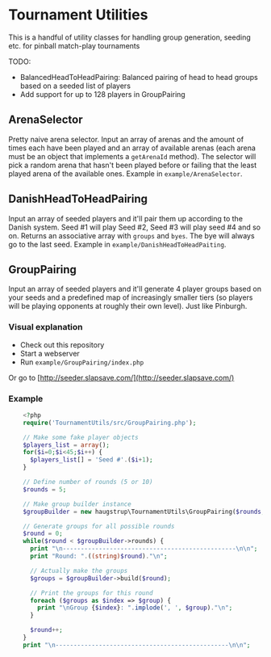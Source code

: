 # Tournament Utilities
This is a handful of utility classes for handling group generation, seeding etc. for pinball match-play tournaments

TODO:

* BalancedHeadToHeadPairing: Balanced pairing of head to head groups based on a seeded list of players
* Add support for up to 128 players in GroupPairing

## ArenaSelector
Pretty naive arena selector. Input an array of arenas and the amount of times each have been played and an array of available arenas (each arena must be an object that implements a `getArenaId` method). The selector will pick a random arena that hasn't been played before or failing that the least played arena of the available ones. Example in `example/ArenaSelector`.

## DanishHeadToHeadPairing
Input an array of seeded players and it'll pair them up according to the Danish system. Seed #1 will play Seed #2, Seed #3 will play seed #4 and so on. Returns an associative array with `groups` and `byes`. The bye will always go to the last seed. Example in `example/DanishHeadToHeadPaiting`.

## GroupPairing
Input an array of seeded players and it'll generate 4 player groups based on your seeds and a predefined map of increasingly smaller tiers (so players will be playing opponents at roughly their own level). Just like Pinburgh.

### Visual explanation
* Check out this repository
* Start a webserver
* Run `example/GroupPairing/index.php`

Or go to [http://seeder.slapsave.com/](http://seeder.slapsave.com/)

### Example

```php
    <?php
    require('TournamentUtils/src/GroupPairing.php');

    // Make some fake player objects
    $players_list = array();
    for($i=0;$i<45;$i++) {
      $players_list[] = 'Seed #'.($i+1);
    }

    // Define number of rounds (5 or 10)
    $rounds = 5;

    // Make group builder instance
    $groupBuilder = new haugstrup\TournamentUtils\GroupPairing($rounds, $players_list);

    // Generate groups for all possible rounds
    $round = 0;
    while($round < $groupBuilder->rounds) {
      print "\n------------------------------------------------\n\n";
      print "Round: ".((string)$round)."\n";

      // Actually make the groups
      $groups = $groupBuilder->build($round);

      // Print the groups for this round
      foreach ($groups as $index => $group) {
        print "\nGroup {$index}: ".implode(', ', $group)."\n";
      }

      $round++;
    }
    print "\n------------------------------------------------\n\n";
```
